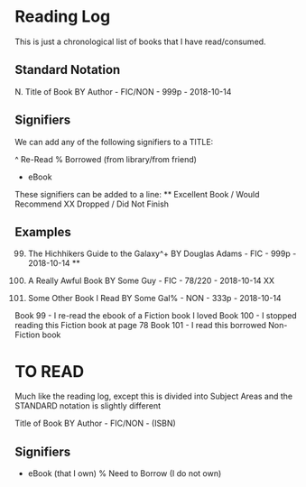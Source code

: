 # Reading Log

This is just a chronological list of books that I have read/consumed.

## Standard Notation

N. Title of Book BY Author - FIC/NON - 999p - 2018-10-14

## Signifiers

We can add any of the following signifiers to a TITLE:

^ Re-Read
% Borrowed (from library/from friend)
+ eBook

These signifiers can be added to a line:
** Excellent Book / Would Recommend
XX Dropped / Did Not Finish

## Examples

99. The Hichhikers Guide to the Galaxy^+ BY Douglas Adams - FIC - 999p - 2018-10-14 **
     
100. A Really Awful Book BY Some Guy - FIC - 78/220 - 2018-10-14 XX

101. Some Other Book I Read BY Some Gal% - NON - 333p - 2018-10-14

Book 99 - I re-read the ebook of a Fiction book I loved
Book 100 - I stopped reading this Fiction book at page 78
Book 101 - I read this borrowed Non-Fiction book

# TO READ

Much like the reading log, except this is divided into Subject Areas and the STANDARD notation is slightly different

Title of Book BY Author - FIC/NON - (ISBN)

## Signifiers

+ eBook (that I own)
% Need to Borrow (I do not own)


